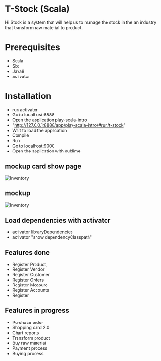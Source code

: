 # T-Stock (Scala)

Hi Stock is a system that will help us to manage the stock in the an industry that transform raw material to product.


# Prerequisites
* Scala
* Sbt
* Java8
* activator

# Installation
* run activator
* Go to localhost:8888
* Open the application play-scala-intro
* "http://127.0.0.1:8888/app/play-scala-intro/#run/t-stock"
* Wait to load the application
* Compile
* Run
* Go to localhost:9000
* Open the application with sublime

## mockup card show page
![Inventory](https://bytebucket.org/lartl/t-stock/raw/85f26b9242d3fe10ff369b96769d63c8ef40f669/mockups/t_stock_card_show.png?token=1345fa2baa742bffa31e65359cf8e3e15ced300e)
## mockup
![Inventory](https://bytebucket.org/lartl/t-stock/raw/f1a789ec25579e402cac5c66bf33bd158f2d4d66/mockups/Inventory_page.png?token=40c1ec95911250c61d3ab0ba7637ee9102eb73bc)


## Load dependencies with activator
* activator libraryDependencies
* activator "show dependencyClasspath"

## Features done
* Register Product,
* Register Vendor
* Register Customer
* Register Orders
* Register Measure
* Register Accounts
* Register 

## Features in progress
* Purchase order
* Shopping card 2.0
* Chart reports
* Transform product
* Buy raw material
* Payment process
* Buying process

